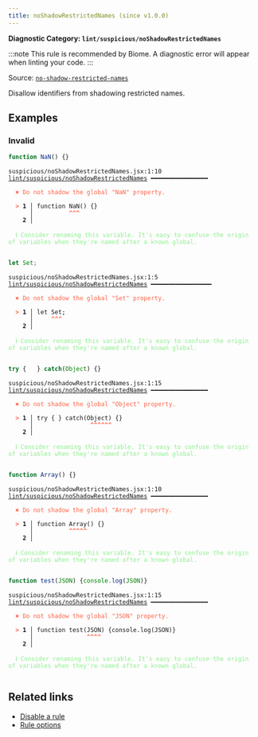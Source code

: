 ```yaml
---
title: noShadowRestrictedNames (since v1.0.0)
---
```


**Diagnostic Category: `lint/suspicious/noShadowRestrictedNames`**

:::note
This rule is recommended by Biome. A diagnostic error will appear when linting your code.
:::

Source: <a href="https://eslint.org/docs/latest/rules/no-shadow-restricted-names" target="_blank"><code>no-shadow-restricted-names</code></a>

Disallow identifiers from shadowing restricted names.

## Examples

### Invalid

```jsx
function NaN() {}
```

<pre class="language-text"><code class="language-text">suspicious/noShadowRestrictedNames.jsx:1:10 <a href="https://biomejs.dev/linter/rules/no-shadow-restricted-names">lint/suspicious/noShadowRestrictedNames</a> ━━━━━━━━━━━━━━━━

<strong><span style="color: Tomato;">  </span></strong><strong><span style="color: Tomato;">✖</span></strong> <span style="color: Tomato;">Do not shadow the global &quot;NaN&quot; property.</span>
  
<strong><span style="color: Tomato;">  </span></strong><strong><span style="color: Tomato;">&gt;</span></strong> <strong>1 │ </strong>function NaN() {}
   <strong>   │ </strong>         <strong><span style="color: Tomato;">^</span></strong><strong><span style="color: Tomato;">^</span></strong><strong><span style="color: Tomato;">^</span></strong>
    <strong>2 │ </strong>
  
<strong><span style="color: lightgreen;">  </span></strong><strong><span style="color: lightgreen;">ℹ</span></strong> <span style="color: lightgreen;">Consider renaming this variable. It's easy to confuse the origin of variables when they're named after a known global.</span>
  
</code></pre>

```jsx
let Set;
```

<pre class="language-text"><code class="language-text">suspicious/noShadowRestrictedNames.jsx:1:5 <a href="https://biomejs.dev/linter/rules/no-shadow-restricted-names">lint/suspicious/noShadowRestrictedNames</a> ━━━━━━━━━━━━━━━━━

<strong><span style="color: Tomato;">  </span></strong><strong><span style="color: Tomato;">✖</span></strong> <span style="color: Tomato;">Do not shadow the global &quot;Set&quot; property.</span>
  
<strong><span style="color: Tomato;">  </span></strong><strong><span style="color: Tomato;">&gt;</span></strong> <strong>1 │ </strong>let Set;
   <strong>   │ </strong>    <strong><span style="color: Tomato;">^</span></strong><strong><span style="color: Tomato;">^</span></strong><strong><span style="color: Tomato;">^</span></strong>
    <strong>2 │ </strong>
  
<strong><span style="color: lightgreen;">  </span></strong><strong><span style="color: lightgreen;">ℹ</span></strong> <span style="color: lightgreen;">Consider renaming this variable. It's easy to confuse the origin of variables when they're named after a known global.</span>
  
</code></pre>

```jsx
try {	} catch(Object) {}
```

<pre class="language-text"><code class="language-text">suspicious/noShadowRestrictedNames.jsx:1:15 <a href="https://biomejs.dev/linter/rules/no-shadow-restricted-names">lint/suspicious/noShadowRestrictedNames</a> ━━━━━━━━━━━━━━━━

<strong><span style="color: Tomato;">  </span></strong><strong><span style="color: Tomato;">✖</span></strong> <span style="color: Tomato;">Do not shadow the global &quot;Object&quot; property.</span>
  
<strong><span style="color: Tomato;">  </span></strong><strong><span style="color: Tomato;">&gt;</span></strong> <strong>1 │ </strong>try {	} catch(Object) {}
   <strong>   │ </strong>     	        <strong><span style="color: Tomato;">^</span></strong><strong><span style="color: Tomato;">^</span></strong><strong><span style="color: Tomato;">^</span></strong><strong><span style="color: Tomato;">^</span></strong><strong><span style="color: Tomato;">^</span></strong><strong><span style="color: Tomato;">^</span></strong>
    <strong>2 │ </strong>
  
<strong><span style="color: lightgreen;">  </span></strong><strong><span style="color: lightgreen;">ℹ</span></strong> <span style="color: lightgreen;">Consider renaming this variable. It's easy to confuse the origin of variables when they're named after a known global.</span>
  
</code></pre>

```jsx
function Array() {}
```

<pre class="language-text"><code class="language-text">suspicious/noShadowRestrictedNames.jsx:1:10 <a href="https://biomejs.dev/linter/rules/no-shadow-restricted-names">lint/suspicious/noShadowRestrictedNames</a> ━━━━━━━━━━━━━━━━

<strong><span style="color: Tomato;">  </span></strong><strong><span style="color: Tomato;">✖</span></strong> <span style="color: Tomato;">Do not shadow the global &quot;Array&quot; property.</span>
  
<strong><span style="color: Tomato;">  </span></strong><strong><span style="color: Tomato;">&gt;</span></strong> <strong>1 │ </strong>function Array() {}
   <strong>   │ </strong>         <strong><span style="color: Tomato;">^</span></strong><strong><span style="color: Tomato;">^</span></strong><strong><span style="color: Tomato;">^</span></strong><strong><span style="color: Tomato;">^</span></strong><strong><span style="color: Tomato;">^</span></strong>
    <strong>2 │ </strong>
  
<strong><span style="color: lightgreen;">  </span></strong><strong><span style="color: lightgreen;">ℹ</span></strong> <span style="color: lightgreen;">Consider renaming this variable. It's easy to confuse the origin of variables when they're named after a known global.</span>
  
</code></pre>

```jsx
function test(JSON) {console.log(JSON)}
```

<pre class="language-text"><code class="language-text">suspicious/noShadowRestrictedNames.jsx:1:15 <a href="https://biomejs.dev/linter/rules/no-shadow-restricted-names">lint/suspicious/noShadowRestrictedNames</a> ━━━━━━━━━━━━━━━━

<strong><span style="color: Tomato;">  </span></strong><strong><span style="color: Tomato;">✖</span></strong> <span style="color: Tomato;">Do not shadow the global &quot;JSON&quot; property.</span>
  
<strong><span style="color: Tomato;">  </span></strong><strong><span style="color: Tomato;">&gt;</span></strong> <strong>1 │ </strong>function test(JSON) {console.log(JSON)}
   <strong>   │ </strong>              <strong><span style="color: Tomato;">^</span></strong><strong><span style="color: Tomato;">^</span></strong><strong><span style="color: Tomato;">^</span></strong><strong><span style="color: Tomato;">^</span></strong>
    <strong>2 │ </strong>
  
<strong><span style="color: lightgreen;">  </span></strong><strong><span style="color: lightgreen;">ℹ</span></strong> <span style="color: lightgreen;">Consider renaming this variable. It's easy to confuse the origin of variables when they're named after a known global.</span>
  
</code></pre>

## Related links

- [Disable a rule](/linter/#disable-a-lint-rule)
- [Rule options](/linter/#rule-options)
